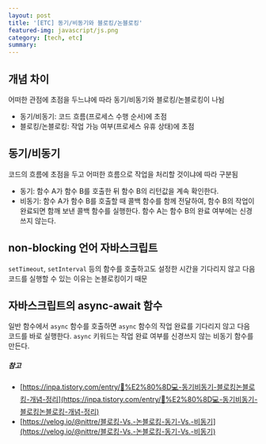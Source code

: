 ```yaml
---
layout: post
title: '[ETC] 동기/비동기와 블로킹/논블로킹'
featured-img: javascript/js.png
category: [tech, etc]
summary:
---
```


## 개념 차이
어떠한 관점에 초점을 두느냐에 따라 동기/비동기와 블로킹/논블로킹이 나뉨
- 동기/비동기: 코드 흐름(프로세스 수행 순서)에 초점
- 블로킹/논블로킹: 작업 가능 여부(프로세스 유휴 상태)에 초점

## 동기/비동기
코드의 흐름에 초점을 두고 어떠한 흐름으로 작업을 처리할 것이냐에 따라 구분됨
- 동기: 함수 A가 함수 B를 호출한 뒤 함수 B의 리턴값을 계속 확인한다.
- 비동기: 함수 A가 함수 B를 호출할 때 콜백 함수를 함께 전달하여, 함수 B의 작업이 완료되면 함깨 보낸 콜백 함수를 실행한다. 함수 A는 함수 B의 완료 여부에는 신경쓰지 않는다.

## non-blocking 언어 자바스크립트
`setTimeout`, `setInterval` 등의 함수를 호출하고도 설정한 시간을 기다리지 않고 다음 코드를 실행할 수 있는 이유는 논블로킹이기 때문

## 자바스크립트의 async-await 함수
일반 함수에서 `async` 함수를 호출하면 `async` 함수의 작업 완료를 기다리지 않고 다음 코드를 바로 실행한다. `async` 키워드는 작업 완료 여부를 신경쓰지 않는 비동기 함수를 만든다.

##### 참고
- [https://inpa.tistory.com/entry/👩%E2%80%8D💻-동기비동기-블로킹논블로킹-개념-정리](https://inpa.tistory.com/entry/👩%E2%80%8D💻-동기비동기-블로킹논블로킹-개념-정리)
- [https://velog.io/@nittre/블로킹-Vs.-논블로킹-동기-Vs.-비동기](https://velog.io/@nittre/블로킹-Vs.-논블로킹-동기-Vs.-비동기)
